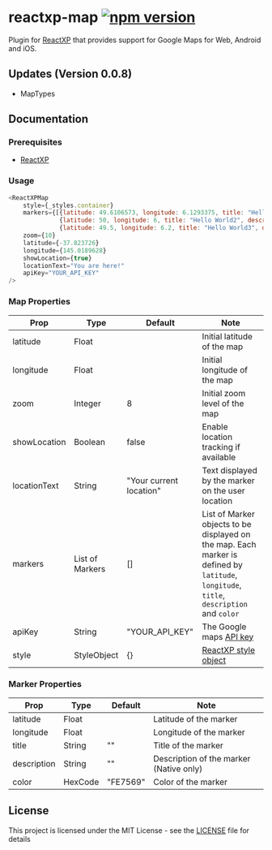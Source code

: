 # reactxp-map [![npm version](https://img.shields.io/npm/v/reactxp-map.svg?style=flat)](https://www.npmjs.com/package/reactxp-map)
Plugin for [ReactXP](https://microsoft.github.io/reactxp/) that provides support for Google Maps for Web, Android and iOS.

## Updates (Version 0.0.8)
* MapTypes

## Documentation

### Prerequisites
* [ReactXP](https://github.com/microsoft/reactxp/)

### Usage
```javascript
<ReactXPMap
    style={_styles.container}
    markers={[{latitude: 49.6106573, longitude: 6.1293375, title: "Hello World", description: "This is a description.", color: "00c00c"},
              {latitude: 50, longitude: 6, title: "Hello World2", description: "This is a description2.", color: "2fb6ab"},
              {latitude: 49.5, longitude: 6.2, title: "Hello World3", description: "This is a description3."}]}
    zoom={10}
    latitude={-37.823726}
    longitude={145.0189628}
    showLocation={true}
    locationText="You are here!"
    apiKey="YOUR_API_KEY"
/>
```

### Map Properties
| Prop         | Type            | Default  | Note |
|--------------|-----------------|----------|------|
| latitude     | Float           |          | Initial latitude of the map |
| longitude    | Float           |          | Initial longitude of the map |
| zoom         | Integer         | 8        | Initial zoom level of the map |
| showLocation | Boolean         | false    | Enable location tracking if available |
| locationText | String          | "Your current location" | Text displayed by the marker on the user location |
| markers      | List of Markers | [] | List of Marker objects to be displayed on the map. Each marker is defined by `latitude`, `longitude`, `title`, `description` and `color` |
| apiKey       | String          | "YOUR_API_KEY" | The Google maps [API key](https://developers.google.com/maps/documentation/javascript/get-api-key) |
| style        | StyleObject     | {} | [ReactXP style object](https://microsoft.github.io/reactxp/docs/styles.html) |

### Marker Properties
| Prop         | Type            | Default  | Note |
|--------------|-----------------|----------|------|
| latitude     | Float           |          | Latitude of the marker |
| longitude    | Float           |          | Longitude of the marker |
| title        | String          | ""       | Title of the marker |
| description  | String          | ""       | Description of the marker (Native only) |
| color        | HexCode         | "FE7569" | Color of the marker |

## License
This project is licensed under the MIT License - see the [LICENSE](LICENSE) file for details
